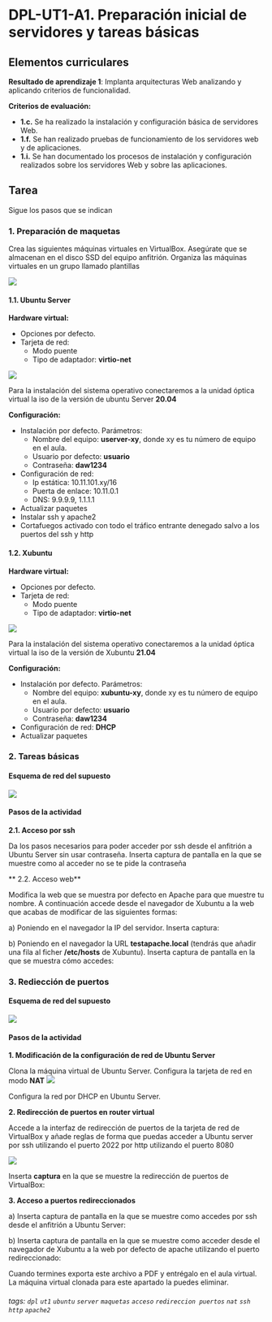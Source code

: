 # DPL-UT1-A1. Preparación inicial de servidores y tareas básicas

## Elementos curriculares
**Resultado de aprendizaje 1**: Implanta arquitecturas Web analizando y aplicando criterios de funcionalidad.

**Criterios de evaluación:**
* **1.c.** Se ha realizado la instalación y configuración básica de servidores Web.
* **1.f.** Se han realizado pruebas de funcionamiento de los servidores web y de aplicaciones.
* **1.i.** Se han documentado los procesos de instalación y configuración realizados sobre los servidores Web y sobre las aplicaciones.

## Tarea

Sigue los pasos que se indican

### 1. Preparación de maquetas
Crea las siguientes máquinas virtuales en VirtualBox. Asegúrate que se almacenan en el disco SSD del equipo anfitrión. Organiza las máquinas virtuales en un grupo llamado plantillas

![](https://i.imgur.com/YXPJur1.png)

#### 1.1. Ubuntu Server
**Hardware  virtual:**
* Opciones por defecto.
* Tarjeta de red:
    * Modo puente
    * Tipo de adaptador: **virtio-net**

![](https://i.imgur.com/jT4VTUR.png)

Para la instalación del sistema operativo conectaremos a la unidad óptica virtual la iso de la versión de ubuntu Server **20.04**

**Configuración:**
* Instalación por defecto. Parámetros:
    * Nombre del equipo: **userver-xy**, donde xy es tu número de equipo en el aula.
    * Usuario por defecto: **usuario**
    * Contraseña: **daw1234**
* Configuración de red:
    * Ip estática: 10.11.101.xy/16
    * Puerta de enlace: 10.11.0.1
    * DNS: 9.9.9.9, 1.1.1.1
* Actualizar paquetes
* Instalar ssh y apache2
* Cortafuegos activado con todo el tráfico entrante denegado salvo a los puertos del ssh y http

#### 1.2. Xubuntu

**Hardware  virtual:**
* Opciones por defecto.
* Tarjeta de red:
    * Modo puente
    * Tipo de adaptador: **virtio-net**

![](https://i.imgur.com/jT4VTUR.png)

Para la instalación del sistema operativo conectaremos a la unidad óptica virtual la iso de la versión de Xubuntu **21.04**

**Configuración:**
* Instalación por defecto. Parámetros:
    * Nombre del equipo: **xubuntu-xy**, donde xy es tu número de equipo en el aula.
    * Usuario por defecto: **usuario**
    * Contraseña: **daw1234**
* Configuración de red: **DHCP**
* Actualizar paquetes

### 2. Tareas básicas

#### Esquema de red del supuesto

![](https://i.imgur.com/mkHC5sz.png)

#### Pasos de la actividad

**2.1. Acceso por ssh**

Da los pasos necesarios para poder acceder por ssh desde el anfitrión a Ubuntu Server sin usar contraseña. Inserta captura de pantalla en la que se muestre como al acceder no se te pide la contraseña

** 2.2. Acceso web**

Modifica la web que se muestra por defecto en Apache para que muestre tu nombre. A continuación accede desde el navegador de Xubuntu a la web que acabas de modificar de las siguientes formas:

a) Poniendo en el navegador la IP del servidor. Inserta captura:

b) Poniendo en el navegador la URL **testapache.local** (tendrás que añadir una fila al ficher **/etc/hosts** de Xubuntu). Inserta captura de pantalla en la que se muestra cómo accedes:

### 3. Rediección de puertos

#### Esquema de red del supuesto

![](https://i.imgur.com/xJK0B2H.png)

#### Pasos de la actividad

**1. Modificación de la configuración de red de Ubuntu Server**

Clona la máquina virtual de Ubuntu Server. Configura la tarjeta de red en modo **NAT**
![](https://i.imgur.com/B4nRSQu.png)

Configura la red por DHCP en Ubuntu Server. 

**2. Redirección de puertos en router virtual**

Accede a la interfaz de redirección de puertos de la tarjeta de red de VirtualBox y añade reglas de forma que puedas acceder a Ubuntu server por ssh utilizando el puerto 2022 por http utilizando el puerto 8080

![](https://i.imgur.com/Ylqn9ku.png)


Inserta **captura** en la que se muestre la redirección de puertos de VirtualBox:

**3. Acceso a puertos redireccionados**

a) Inserta captura de pantalla en la que se muestre como accedes por ssh desde el anfitrión a Ubuntu Server:



b) Inserta captura de pantalla en la que se muestre como acceder desde el navegador de Xubuntu a la web por defecto de apache utilizando el puerto redireccionado:


Cuando termines exporta este archivo a PDF y entrégalo en el aula virtual. La máquina virtual clonada para este apartado la puedes eliminar.

###### tags: `dpl` `ut1` `ubuntu` `server` `maquetas` `acceso` `redireccion puertos` `nat` `ssh` `http` `apache2`